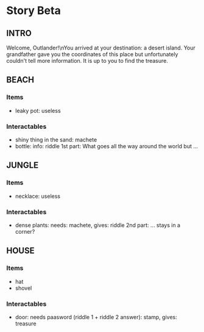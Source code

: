 # Story Beta
## INTRO
Welcome, Outlander!\nYou arrived at your destination: a desert island. Your grandfather gave you the coordinates of this place but unfortunately couldn't tell more information. It is up to you to find the treasure.


## BEACH
### Items
- leaky pot: useless


### Interactables
- shiny thing in the sand: machete
- bottle: info: riddle 1st part: What goes all the way around the world but ...


## JUNGLE
### Items
- necklace: useless

### Interactables
- dense plants: needs: machete,  gives: riddle 2nd part: ... stays in a corner?

## HOUSE
### Items
- hat
- shovel

### Interactables
- door: needs paasword (riddle 1 + riddle 2 answer): stamp, gives: treasure


